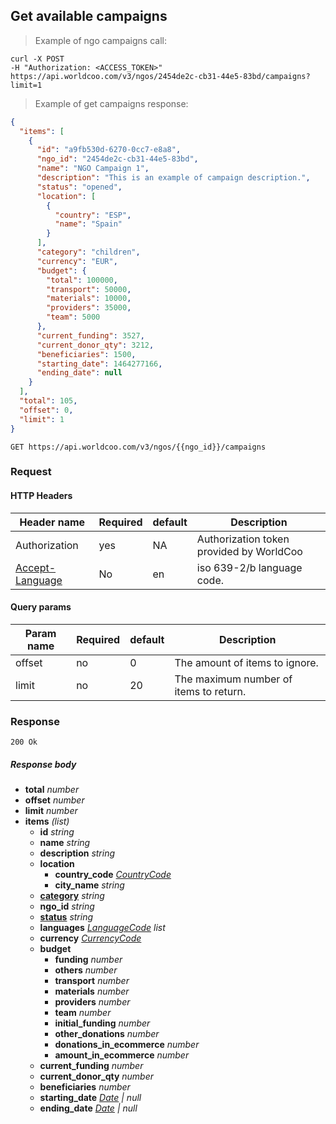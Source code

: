 ## Get available campaigns

> Example of ngo campaigns call:

```shell
curl -X POST
-H "Authorization: <ACCESS_TOKEN>"
https://api.worldcoo.com/v3/ngos/2454de2c-cb31-44e5-83bd/campaigns?limit=1
```

> Example of get campaigns response:

```json
{
  "items": [
    {
      "id": "a9fb530d-6270-0cc7-e8a8",
      "ngo_id": "2454de2c-cb31-44e5-83bd",
      "name": "NGO Campaign 1",
      "description": "This is an example of campaign description.",
      "status": "opened",
      "location": [
        {
          "country": "ESP",
          "name": "Spain"
        }
      ],
      "category": "children",
      "currency": "EUR",
      "budget": {
        "total": 100000,
        "transport": 50000,
        "materials": 10000,
        "providers": 35000,
        "team": 5000
      },
      "current_funding": 3527,
      "current_donor_qty": 3212,
      "beneficiaries": 1500,
      "starting_date": 1464277166,
      "ending_date": null
    }
  ],
  "total": 105,
  "offset": 0,
  "limit": 1
}

```

`GET https://api.worldcoo.com/v3/ngos/{{ngo_id}}/campaigns`

### Request

#### HTTP Headers

Header name | Required | default | Description
---------- | ------- | ------- | -------
Authorization | yes | NA | Authorization token provided by WorldCoo
[Accept-Language](https://www.w3.org/Protocols/rfc2616/rfc2616-sec14.html#sec14.4) | No | en | iso 639-2/b language code.

#### Query params

Param name | Required | default | Description
---------- | ------- | ------- | -------
offset | no | 0 | The amount of items to ignore.
limit | no | 20 | The maximum number of items to return.

### Response

`200 Ok`

##### Response body

- **total** *number*
- **offset** *number*
- **limit** *number*
- **items** *(list)*
    - **id** *string*
    - **name** *string*
    - **description** *string*
    - **location**
        - **country_code** *[CountryCode](#country-standar)*
        - **city_name** *string*
    - **[category](#campaign-categories)** *string*
    - **ngo_id** *string*
    - **[status](#campaign-statuses)** *string*
    - **languages** *[LanguageCode](#language-standar) list*
    - **currency** *[CurrencyCode](#currency-standar)*
    - **budget**
        - **funding** *number*
        - **others** *number*
        - **transport** *number*
        - **materials** *number*
        - **providers** *number*
        - **team** *number*
        - **initial_funding** *number*
        - **other_donations** *number*
        - **donations_in_ecommerce** *number*
        - **amount_in_ecommerce** *number*
    - **current_funding** *number*
    - **current_donor_qty** *number*
    - **beneficiaries** *number*
    - **starting_date** *[Date](#date-standar) | null*
    - **ending_date** *[Date](#date-standar) | null*